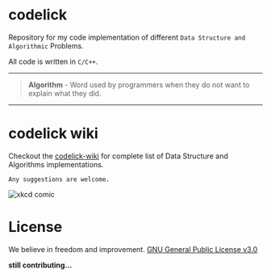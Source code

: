 # codelick </t> 
Repository for my code implementation of different `Data Structure and Algorithmic` Problems.

All code is written in `C/C++`.
- - - -
> **Algorithm** - Word used by programmers when they do not want to explain what they did. 
- - - -

# codelick wiki
Checkout the [codelick-wiki](https://github.com/ayushagg31/codelick/wiki) for complete list of Data Structure and Algorithms implementations.
<br/>

`Any suggestions are welcome.`

![xkcd comic](https://imgs.xkcd.com/comics/travelling_salesman_problem.png)


# License
We believe in freedom and improvement. [GNU General Public License v3.0](https://github.com/ayushagg31/codelick/blob/master/LICENSE)
<br/>

**still contributing...**
